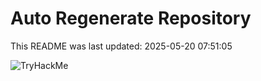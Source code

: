 # Auto Regenerate Repository

This README was last updated: 2025-05-20 07:51:05

 ![TryHackMe](https://tryhackme.com/badge/533634)